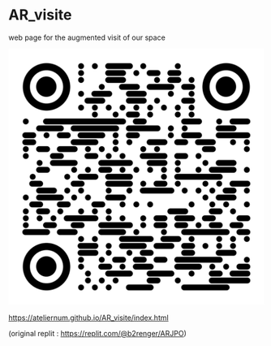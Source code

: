 # AR_visite
web page for the augmented visit of our space



![](/qrcodes/qr-code.png)

https://ateliernum.github.io/AR_visite/index.html


(original replit : https://replit.com/@b2renger/ARJPO)

